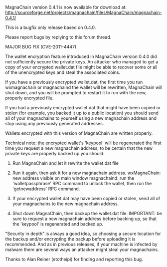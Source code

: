 MagnaChain version 0.4.1 is now available for download at:
http://sourceforge.net/projects/magnachain/files/MagnaChain/magnachain-0.4.1/

This is a bugfix only release based on 0.4.0.

Please report bugs by replying to this forum thread.

MAJOR BUG FIX  (CVE-2011-4447)

The wallet encryption feature introduced in MagnaChain version 0.4.0 did not sufficiently secure the private keys. An attacker who
managed to get a copy of your encrypted wallet.dat file might be able to recover some or all of the unencrypted keys and steal the
associated coins.

If you have a previously encrypted wallet.dat, the first time you run wxmagnachain or magnachaind the wallet will be rewritten, MagnaChain will
shut down, and you will be prompted to restart it to run with the new, properly encrypted file.

If you had a previously encrypted wallet.dat that might have been copied or stolen (for example, you backed it up to a public
location) you should send all of your magnachains to yourself using a new magnachain address and stop using any previously generated addresses.

Wallets encrypted with this version of MagnaChain are written properly.

Technical note: the encrypted wallet's 'keypool' will be regenerated the first time you request a new magnachain address; to be certain that the
new private keys are properly backed up you should:

1. Run MagnaChain and let it rewrite the wallet.dat file

2. Run it again, then ask it for a new magnachain address.
wxMagnaChain: new address visible on main window
magnachaind: run the 'walletpassphrase' RPC command to unlock the wallet,  then run the 'getnewaddress' RPC command.

3. If your encrypted wallet.dat may have been copied or stolen, send all of your magnachains to the new magnachain address.

4. Shut down MagnaChain, then backup the wallet.dat file.
IMPORTANT: be sure to request a new magnachain address before backing up, so that the 'keypool' is regenerated and backed up.

"Security in depth" is always a good idea, so choosing a secure location for the backup and/or encrypting the backup before uploading it is recommended. And as in previous releases, if your machine is infected by malware there are several ways an attacker might steal your magnachains.

Thanks to Alan Reiner (etotheipi) for finding and reporting this bug.
